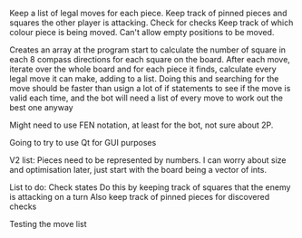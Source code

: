 Keep a list of legal moves for each piece.
Keep track of pinned pieces and squares the other player is attacking.
Check for checks
Keep track of which colour piece is being moved.
Can't allow empty positions to be moved.


Creates an array at the program start to calculate the number of square in each 8 compass directions for each square on the board.
After each move, iterate over the whole board and for each piece it finds, calculate every legal move it can make, adding to a list. Doing this and searching for the move should be faster than usign a lot of if statements to see if the move is valid each time, and the bot will need a list of every move to work out the best one anyway



Might need to use FEN notation, at least for the bot, not sure about 2P.

Going to try to use Qt for GUI purposes

V2 list:
Pieces need to be represented by numbers. I can worry about size and optimisation later, just start with the board being a vector of ints.


List to do:
Check states
Do this by keeping track of squares that the enemy is attacking on a turn
Also keep track of pinned pieces for discovered checks


Testing the move list